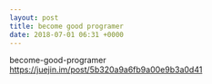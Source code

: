 ```yaml
---
layout: post
title: become good programer
date: 2018-07-01 06:31 +0000
---
```


become-good-programer
https://juejin.im/post/5b320a9a6fb9a00e9b3a0d41
